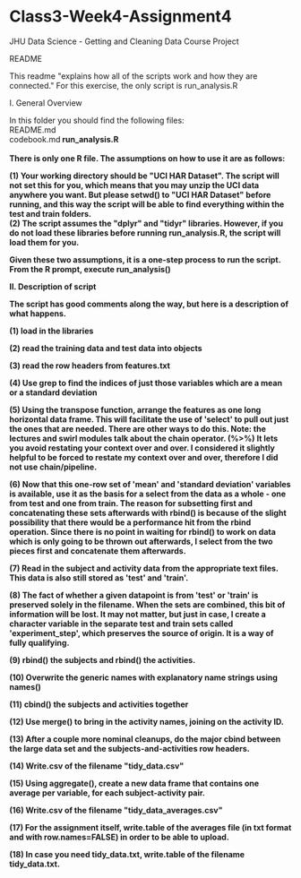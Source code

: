 # Class3-Week4-Assignment4
JHU Data Science - Getting and Cleaning Data Course Project

README

This readme "explains how all of the scripts work and how they are connected."  For this exercise, the only script is run_analysis.R

I. General Overview 

In this folder you should find the following files:<BR>
README.md<BR>
codebook.md<B>
run_analysis.R<BR>
<BR>
There is only one R file.  The assumptions on how to use it are as follows:

(1) Your working directory should be "UCI HAR Dataset".  The script will not set this for you, which means that you may unzip the UCI data anywhere you want.  But please setwd() to "UCI HAR Dataset" before running, and this way the script will be able to find everything within the test and train folders.<BR>
(2) The script assumes the "dplyr" and "tidyr" libraries.  However, if you do not load these libraries before running run_analysis.R, the script will load them for you.

Given these two assumptions, it is a one-step process to run the script.  From the R prompt, execute run_analysis()


II. Description of script

The script has good comments along the way, but here is a description of what happens.

(1) load in the libraries<BR>

(2) read the training data and test data into objects<BR>

(3) read the row headers from features.txt<BR>

(4) Use grep to find the indices of just those variables which are a mean or a standard deviation<BR>

(5) Using the transpose function, arrange the features as one long horizontal data frame.  This will facilitate the use of 'select' to pull out just the ones that are needed.  There are other ways to do this.    Note: the lectures and swirl modules talk about the chain operator. (%>%)  It lets you avoid restating your context over and over.  I considered it slightly helpful to be forced to restate my context over and over, therefore I did not use chain/pipeline.<BR>

(6) Now that this one-row set of 'mean' and 'standard deviation' variables is available, use it as the basis for a select from the data as a whole - one from test and one from train.  The reason for subsetting first and concatenating these sets afterwards with rbind() is because of the slight possibility that there would be a performance hit from the rbind operation.  Since there is no point in waiting for rbind() to work on data which is only going to be thrown out afterwards, I select from the two pieces first and concatenate them afterwards.<BR>

(7) Read in the subject and activity data from the appropriate text files.  This data is also still stored as 'test' and 'train'.<BR>

(8) The fact of whether a given datapoint is from 'test' or 'train' is preserved solely in the filename.  When the sets are combined, this bit of information will be lost.   It may not matter, but just in case, I create a character variable in the separate test and train sets called 'experiment_step', which preserves the source of origin.  It is a way of fully qualifying.<BR>

(9) rbind() the subjects and rbind() the activities.<BR>

(10) Overwrite the generic names with explanatory name strings using names()<BR>

(11) cbind() the subjects and activities together<BR>

(12) Use merge() to bring in the activity names, joining on the activity ID.<BR>

(13) After a couple more nominal cleanups, do the major cbind between the large data set and the subjects-and-activities row headers.<BR>

(14) Write.csv of the filename "tidy_data.csv"<BR>

(15) Using aggregate(), create a new data frame that contains one average per variable, for each subject-activity pair.<BR>

(16) Write.csv of the filename "tidy_data_averages.csv"<BR>

(17) For the assignment itself, write.table of the averages file (in txt format and with row.names=FALSE) in order to be able to upload.

(18) In case you need tidy_data.txt, write.table of the filename tidy_data.txt.
